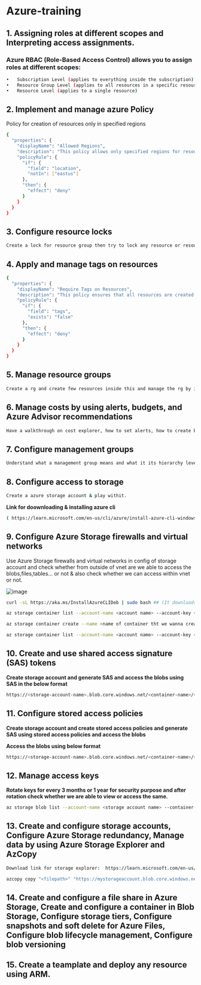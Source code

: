 # Azure-training

## 1.	Assigning roles at different scopes and Interpreting access assignments.

### Azure RBAC (Role-Based Access Control) allows you to assign roles at different scopes: 
```bash
•	Subscription Level (applies to everything inside the subscription)
•	Resource Group Level (applies to all resources in a specific resource group)
•	Resource Level (applies to a single resource)
```
## 2. Implement and manage azure Policy

Policy for creation of resources only in specified regions

```bash
{
  "properties": {
    "displayName": "Allowed Regions",
    "description": "This policy allows only specified regions for resources.",
    "policyRule": {
      "if": {
        "field": "location",
        "notIn": ["eastus"]
      },
      "then": {
        "effect": "deny"
      }
    }
  }
}
```
## 3. Configure resource locks
```bash
Create a lock for resource group then try to lock any resource or resource group.
```

## 4. Apply and manage tags on resources


```bash
{
  "properties": {
    "displayName": "Require Tags on Resources",
    "description": "This policy ensures that all resources are created with tags.",
    "policyRule": {
      "if": {
        "field": "tags",
        "exists": "false"
      },
      "then": {
        "effect": "deny"
      }
    }
  }
}
```
## 5. Manage resource groups

```bash
Create a rg and create few resources inside this and manage the rg by implementing locks, tags to rg,Migrating resources from one RG to other.
```

## 6. Manage costs by using alerts, budgets, and Azure Advisor recommendations
```bash
Have a walkthrough on cost explorer, how to set alerts, how to create budget alerts?
```

## 7. 	Configure management groups
```bash
Understand what a management group means and what it its hierarchy level.
```
## 8. Configure access to storage
```bash
Create a azure storage account & play withit.  
```
**Link for doownloading & installing azure cli**
```bash
( https://learn.microsoft.com/en-us/cli/azure/install-azure-cli-windows?pivots=msi#install-or-update )
```

## 9. 	Configure Azure Storage firewalls and virtual networks

Use  Azure Storage firewalls and virtual networks in config of storage account and check whether from outside of vnet are we able to access the blobs,files,tables…  or not &  also check whether we can access within vnet or not.

![image](https://github.com/user-attachments/assets/682acb7f-4f0c-4a5d-9256-eee9fbf31704)
```bash
curl -sL https://aka.ms/InstallAzureCLIDeb | sudo bash ## (It downloads and runs a script that installs the Azure Command-Line Interface (CLI) for Debian-based Linux distributions)
```
```bash
az storage container list --account-name <account name> --account-key <access key> ## (It retrieves and lists all the storage containers in the specified Azure Storage account by authenticating using the provided account name and access key)
```
```bash
az storage container create --name <name of container tht we wanna create> --account-name <storage acc. name> --account-key <access key>
```
```bash
az storage container list --account-name <account name> --account-key <access key>
```

## 10. Create and use shared access signature (SAS) tokens

**Create storage account and generate SAS and access the blobs using SAS in the below format**

```bash
https://<storage-account-name>.blob.core.windows.net/<container-name>/<blob-name>?<SAS-token>
```
## 11. Configure stored access policies

**Create storage account and create stored access policies  and generate SAS using stored access policies and access the blobs**

 **Access the blobs using below format**
 ```bash
https://<storage-account-name>.blob.core.windows.net/<container-name>/<blob-name>?<SAS-token>
```
## 12.	Manage access keys

**Rotate keys for every 3 months or 1 year for security purpose and after rotation check whether we are able to view or access the same.**

```bash
az storage blob list --account-name <storage account name> --container-name <container name> --account-key <access key>
```

## 13. Create and configure storage accounts, Configure Azure Storage redundancy, Manage data by using Azure Storage Explorer and AzCopy
```bash
Download link for storage explorer:  https://learn.microsoft.com/en-us/azure/storage/common/storage-use-azcopy-v10?tabs=dnf

azcopy copy "<filepath>" "https://mystorageaccount.blob.core.windows.net/mycontainer?<SAS_Token>"

```
## 14. Create and configure a file share in Azure Storage, Create and configure a container in Blob Storage, Configure storage tiers, Configure snapshots and soft delete for Azure Files, Configure blob lifecycle management, Configure blob versioning

## 15.  Create a teamplate and deploy any resource using ARM.


